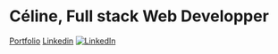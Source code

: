 # Céline, Full stack Web Developper

[Portfolio](https://www.celinewu.fr)
[Linkedin](https://www.linkedin.com/in/wu-celine)
[![LinkedIn](https://img.shields.io/badge/linkedin-%230077B5.svg?style=for-the-badge&logo=linkedin&logoColor=white)](https://www.linkedin.com/in/wu-celine)
